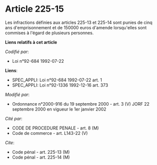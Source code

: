 # Article 225-15

Les infractions définies aux articles 225-13 et 225-14 sont punies de cinq ans d'emprisonnement et de 150000 euros d'amende
lorsqu'elles sont commises à l'égard de plusieurs personnes.

**Liens relatifs à cet article**

_Codifié par_:

  - Loi n°92-684 1992-07-22

**Liens**:

  - SPEC_APPLI: Loi n°92-684 1992-07-22 art. 1
  - SPEC_APPLI: Loi n°92-1336 1992-12-16 art. 373

_Modifié par_:

  - Ordonnance n°2000-916 du 19 septembre 2000 - art. 3 (V) JORF 22 septembre 2000 en vigueur le 1er janvier 2002

_Cité par_:

  - CODE DE PROCEDURE PENALE - art. 8 (M)
  - Code de commerce - art. L143-22 (V)

_Cite_:

  - Code pénal - art. 225-13 (M)
  - Code pénal - art. 225-14 (M)
